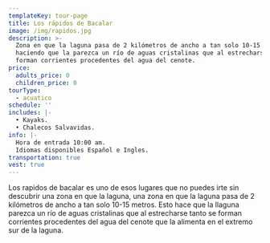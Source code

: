 ```yaml
---
templateKey: tour-page
title: Los rápidos de Bacalar
image: /img/rapidos.jpg
description: >-
  Zona en que la laguna pasa de 2 kilómetros de ancho a tan solo 10-15 metros,
  haciendo que la parezca un río de aguas cristalinas que al estrecharse se
  forman corrientes procedentes del agua del cenote.
price:
  adults_price: 0
  children_price: 0
tourType:
  - acuatico
schedule: ''
includes: |-
  • Kayaks.
  • Chalecos Salvavidas.
info: |-
  Hora de entrada 10:00 am.
  Idiomas disponibles Español e Ingles.
transportation: true
vest: true
---
```

Los rapidos de bacalar es uno de esos lugares que no
puedes irte sin descubrir una zona en que la laguna, una
zona en que la laguna pasa de 2 kilómetros de ancho a tan
solo 10-15 metros. Esto hace que la llaguna parezca un río
de aguas cristalinas que al estrecharse tanto se forman
corrientes procedentes del agua del cenote que la
alimenta en el extremo sur de la laguna.
